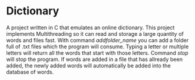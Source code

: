 # Dictionary
A project written in C that emulates an online dictionary. This project implements Multithreading so it can read and storage a large quantity of words and files fast. With command _add_*folder_name* you can add a folder full of .txt files which the program will consume. Typing a letter or multiple letters will return all the words that start with those letters. Command _stop_ will stop the program. If words are added in a file that has allready been added, the newly added words will automatically be added into the database of words.
